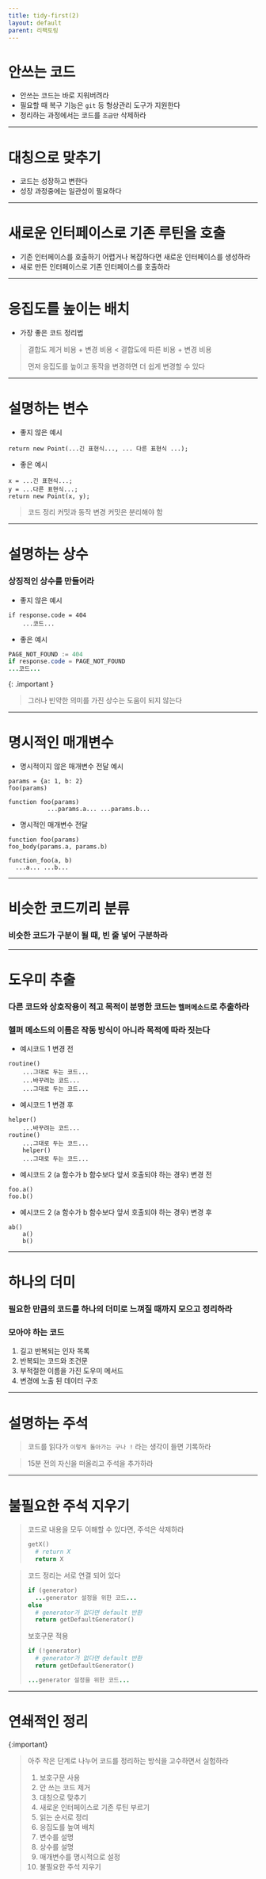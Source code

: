 ```yaml
---
title: tidy-first(2)
layout: default
parent: 리팩토링
---
```


# 안쓰는 코드

- 안쓰는 코드는 바로 지워버려라
- 필요할 때 복구 기능은 `git` 등 형상관리 도구가 지원한다
- 정리하는 과정에서는 코드를 `조금만` 삭제하라

---
# 대칭으로 맞추기
- 코드는 성장하고 변한다
- 성장 과정중에는 일관성이 필요하다

---
# 새로운 인터페이스로 기존 루틴을 호출
- 기존 인터페이스를 호출하기 어렵거나 복잡하다면 새로운 인터페이스를 생성하라
- 새로 만든 인터페이스로 기존 인터페이스를 호출하라

---
# 응집도를 높이는 배치 
* 가장 좋은 코드 정리법
> 결합도 제거 비용 + 변경 비용 < 결합도에 따른 비용 + 변경 비용
> 
> 먼저 응집도를 높이고 동작을 변경하면 더 쉽게 변경할 수 있다

---
# 설명하는 변수

- 좋지 않은 예시
```
return new Point(...긴 표현식..., ... 다른 표현식 ...);
```

- 좋은 예시
```
x = ...긴 표현식...;
y = ...다른 표현식...;
return new Point(x, y);
```

> 코드 정리 커밋과 동작 변경 커밋은 분리해야 함
---
# 설명하는 상수
### 상징적인 상수를 만들어라

- 좋지 않은 예시

```
if response.code = 404
    ...코드...
```

- 좋은 예시

```java
PAGE_NOT_FOUND := 404
if response.code = PAGE_NOT_FOUND
...코드...
```

{: .important }
> 그러나 빈약한 의미를 가진 상수는 도움이 되지 않는다


---

# 명시적인 매개변수

- 명시적이지 않은 매개변수 전달 예시

```
params = {a: 1, b: 2}
foo(params)

function foo(params)
           ...params.a... ...params.b...
```

- 명시적인 매개변수 전달

```
function foo(params)
foo_body(params.a, params.b)

function_foo(a, b)
  ...a... ...b...
```

---
# 비슷한 코드끼리 분류
### 비슷한 코드가 구분이 될 때, 빈 줄 넣어 구분하라

---
# 도우미 추출
### 다른 코드와 상호작용이 적고 목적이 분명한 코드는 `헬퍼메소드`로 추출하라
### 헬퍼 메소드의 이름은 작동 방식이 아니라 목적에 따라 짓는다

* 예시코드 1 변경 전
```
routine()
    ...그대로 두는 코드...
    ...바꾸려는 코드...
    ...그대로 두는 코드...
```
* 예시코드 1 변경 후 
```
helper()
    ...바꾸려는 코드...
routine()
    ...그대로 두는 코드...
    helper()
    ...그대로 두는 코드...
```

* 예시코드 2 (a 함수가 b 함수보다 앞서 호출되야 하는 경우) 변경 전
```
foo.a()
foo.b()
```

* 예시코드 2 (a 함수가 b 함수보다 앞서 호출되야 하는 경우) 변경 후
```
ab()
    a()
    b()
```
---
# 하나의 더미
### 필요한 만큼의 코드를 하나의 더미로 느껴질 때까지 모으고 정리하라
### 모아야 하는 코드
1. 길고 반복되는 인자 목록
2. 반복되는 코드와 조건문
3. 부적절한 이름을 가진 도우미 메서드
4. 변경에 노출 된 데이터 구조

---
# 설명하는 주석
> 코드를 읽다가 `이렇게 돌아가는 구나 !` 라는 생각이 들면 기록하라

> 15분 전의 자신을 떠올리고 주석을 추가하라

---
# 불필요한 주석 지우기
> 코드로 내용을 모두 이해할 수 있다면, 주석은 삭제하라
> ```ruby
> getX()
>   # return X
>   return X
> ```

> 코드 정리는 서로 연결 되어 있다
> 
> ```ruby
> if (generator)
>   ...generator 설정을 위한 코드...
> else
>   # generator가 없다면 default 반환
>   return getDefaultGenerator()
> ```
> 보호구문 적용
> ```ruby
> if (!generator)
>   # generator가 없다면 default 반환
>   return getDefaultGenerator()
> 
> ...generator 설정을 위한 코드...
> ```
---

# 연쇄적인 정리

{:important}
> 아주 작은 단계로 나누어 코드를 정리하는 방식을 고수하면서 실험하라
> 1. 보호구문 사용
> 2. 안 쓰는 코드 제거
> 3. 대칭으로 맞추기
> 4. 새로운 인터페이스로 기존 루틴 부르기
> 5. 읽는 순서로 정리
> 6. 응집도를 높여 배치
> 7. 변수를 설명
> 8. 상수를 설명
> 9. 매개변수를 명시적으로 설정
> 10. 불필요한 주석 지우기







